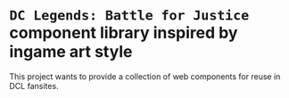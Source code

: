 # `DC Legends: Battle for Justice` component library inspired by ingame art style

This project wants to provide a collection of web components for reuse in DCL fansites.

